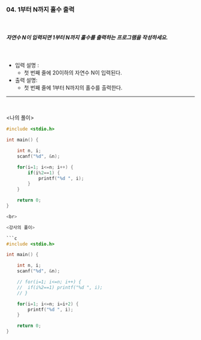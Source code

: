 ### 04. 1부터 N까지 홀수 출력

<br>

##### 자연수 N이 입력되면 1부터 N까지 홀수를 출력하는 프로그램을 작성하세요.

<br>

- 입력 설명 :
  - 첫 번째 줄에 20이하의 자연수 N이 입력된다.
    <br>
- 출력 설명:
  - 첫 번째 줄에 1부터 N까지의 홀수를 출력한다.

---

<br>

<나의 풀이>

````c
#include <stdio.h>

int main() {

	int n, i;
	scanf("%d", &n);

	for(i=1; i<=n; i++) {
		if(i%2==1) {
			printf("%d ", i);
		}
	}

	return 0;
}

<br>

<강사의 풀이>

```c
#include <stdio.h>

int main() {

	int n, i;
	scanf("%d", &n);

	// for(i=1; i<=n; i++) {
	// 	if(i%2==1) printf("%d ", i);
	// }

    for(i=1; i<=n; i=i+2) {
        printf("%d ", i);
    }

	return 0;
}
````
